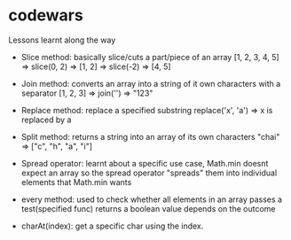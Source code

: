 # codewars

Lessons learnt along the way

- Slice method: basically slice/cuts a part/piece of an array
[1, 2, 3, 4, 5] => slice(0, 2) => [1, 2]
                => slice(-2)  => [4, 5]

- Join method: converts an array into a string of it own characters with a separator
[1, 2, 3] => join('') => "123"

- Replace method: replace a specified substring
replace('x', 'a') => x is replaced by a

- Split method: returns a string into an array of its own characters
"chai" => ["c", "h", "a", "i"]

- Spread operator: learnt about a specific use case, Math.min doesnt expect an array so the spread operator "spreads" them into individual elements that Math.min wants

- every method: used to check whether all elements in an array passes a test(specified func)
returns a boolean value depends on the outcome

- charAt(index): get a specific char using the index. 